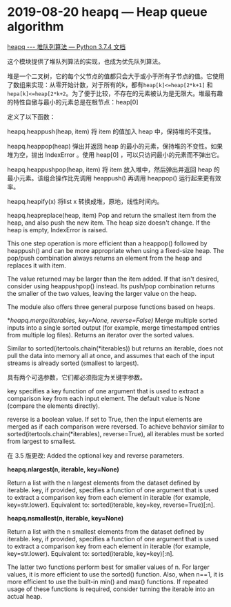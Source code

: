 # 2019-08-20 heapq — Heap queue algorithm

[heapq --- 堆队列算法 — Python 3.7.4 文档](https://docs.python.org/zh-cn/3/library/heapq.html?highlight=heapq#module-heapq)

这个模块提供了堆队列算法的实现，也成为优先队列算法。

堆是一个二叉树，它的每个父节点的值都只会大于或小于所有子节点的值。它使用了数组来实现：从零开始计数，对于所有的k，都有``heap[k]<=heap[2*k+1]`` 和 ``hepa[k]<=heap[2*k+2``。为了便于比较，不存在的元素被认为是无限大。堆最有趣的特性自傲与最小的元素总是在根节点：heap[0]

定义了以下函数：

heapq.heappush(heap, item)
将 item 的值加入 heap 中，保持堆的不变性。

heapq.heappop(heap)
弹出并返回 heap 的最小的元素，保持堆的不变性。如果堆为空，抛出 IndexError 。使用 heap[0] ，可以只访问最小的元素而不弹出它。

heapq.heappushpop(heap, item)
将 item 放入堆中，然后弹出并返回 heap 的最小元素。该组合操作比先调用  heappush() 再调用 heappop() 运行起来更有效率。

heapq.heapify(x)
将list x 转换成堆，原地，线性时间内。

heapq.heapreplace(heap, item)
Pop and return the smallest item from the heap, and also push the new item. The heap size doesn't change. If the heap is empty, IndexError is raised.

This one step operation is more efficient than a heappop() followed by heappush() and can be more appropriate when using a fixed-size heap. The pop/push combination always returns an element from the heap and replaces it with item.

The value returned may be larger than the item added. If that isn't desired, consider using heappushpop() instead. Its push/pop combination returns the smaller of the two values, leaving the larger value on the heap.

The module also offers three general purpose functions based on heaps.

**heapq.merge(*iterables, key=None, reverse=False)**
Merge multiple sorted inputs into a single sorted output (for example, merge timestamped entries from multiple log files). Returns an iterator over the sorted values.

Similar to sorted(itertools.chain(*iterables)) but returns an iterable, does not pull the data into memory all at once, and assumes that each of the input streams is already sorted (smallest to largest).

具有两个可选参数，它们都必须指定为关键字参数。

key specifies a key function of one argument that is used to extract a comparison key from each input element. The default value is None (compare the elements directly).

reverse is a boolean value. If set to True, then the input elements are merged as if each comparison were reversed. To achieve behavior similar to sorted(itertools.chain(*iterables), reverse=True), all iterables must be sorted from largest to smallest.

在 3.5 版更改: Added the optional key and reverse parameters.

**heapq.nlargest(n, iterable, key=None)**

Return a list with the n largest elements from the dataset defined by iterable. key, if provided, specifies a function of one argument that is used to extract a comparison key from each element in iterable (for example, key=str.lower). Equivalent to: sorted(iterable, key=key, reverse=True)[:n].

**heapq.nsmallest(n, iterable, key=None)**

Return a list with the n smallest elements from the dataset defined by iterable. key, if provided, specifies a function of one argument that is used to extract a comparison key from each element in iterable (for example, key=str.lower). Equivalent to: sorted(iterable, key=key)[:n].

The latter two functions perform best for smaller values of n. For larger values, it is more efficient to use the sorted() function. Also, when n==1, it is more efficient to use the built-in min() and max() functions. If repeated usage of these functions is required, consider turning the iterable into an actual heap.

